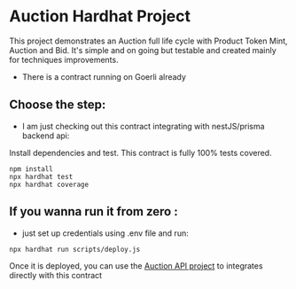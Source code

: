 # Auction Hardhat Project

This project demonstrates an Auction full life cycle with Product Token Mint, Auction and Bid. It's simple and on going but testable and created mainly for techniques improvements.

- There is a contract running on Goerli already

## Choose the step:

- I am just checking out this contract integrating with nestJS/prisma backend api:

Install dependencies and test. This contract is fully 100% tests covered.

```shell
npm install
npx hardhat test
npx hardhat coverage
```

## If you wanna run it from zero :

- just set up credentials using .env file and run:

```shell
npx hardhat run scripts/deploy.js
```

Once it is deployed, you can use the [Auction API project](https://github.com/ronylucca/auction-api) to integrates directly with this contract
